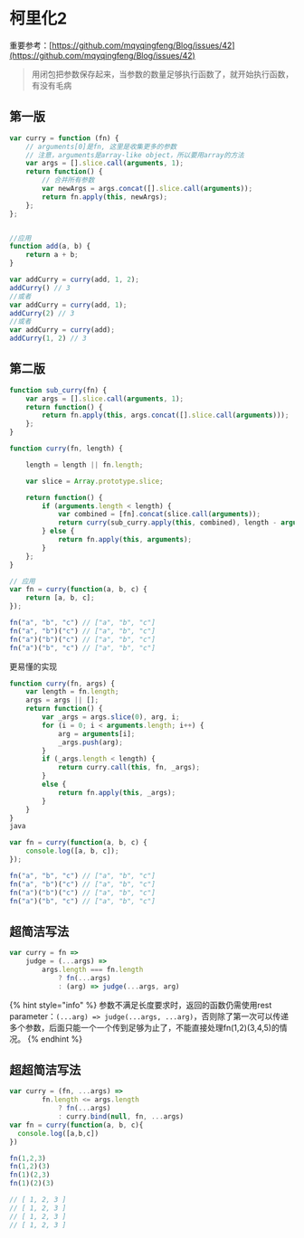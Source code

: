 # 柯里化2

重要参考：[https://github.com/mqyqingfeng/Blog/issues/42](https://github.com/mqyqingfeng/Blog/issues/42)

> 用闭包把参数保存起来，当参数的数量足够执行函数了，就开始执行函数，有没有毛病

## 第一版

```javascript
var curry = function (fn) {
    // arguments[0]是fn, 这里是收集更多的参数
    // 注意，arguments是array-like object，所以要用array的方法
    var args = [].slice.call(arguments, 1);
    return function() {
        // 合并所有参数
        var newArgs = args.concat([].slice.call(arguments));
        return fn.apply(this, newArgs);
    };
};


//应用
function add(a, b) {
    return a + b;
}

var addCurry = curry(add, 1, 2);
addCurry() // 3
//或者
var addCurry = curry(add, 1);
addCurry(2) // 3
//或者
var addCurry = curry(add);
addCurry(1, 2) // 3
```

## 第二版

```javascript
function sub_curry(fn) {
    var args = [].slice.call(arguments, 1);
    return function() {
        return fn.apply(this, args.concat([].slice.call(arguments)));
    };
}

function curry(fn, length) {

    length = length || fn.length;

    var slice = Array.prototype.slice;

    return function() {
        if (arguments.length < length) {
            var combined = [fn].concat(slice.call(arguments));
            return curry(sub_curry.apply(this, combined), length - arguments.length);
        } else {
            return fn.apply(this, arguments);
        }
    };
}

// 应用
var fn = curry(function(a, b, c) {
    return [a, b, c];
});

fn("a", "b", "c") // ["a", "b", "c"]
fn("a", "b")("c") // ["a", "b", "c"]
fn("a")("b")("c") // ["a", "b", "c"]
fn("a")("b", "c") // ["a", "b", "c"]
```

更易懂的实现

```javascript
function curry(fn, args) {
    var length = fn.length;
    args = args || [];
    return function() {
        var _args = args.slice(0), arg, i;
        for (i = 0; i < arguments.length; i++) {
            arg = arguments[i];
            _args.push(arg);
        }
        if (_args.length < length) {
            return curry.call(this, fn, _args);
        }
        else {
            return fn.apply(this, _args);
        }
    }
}
java

var fn = curry(function(a, b, c) {
    console.log([a, b, c]);
});

fn("a", "b", "c") // ["a", "b", "c"]
fn("a", "b")("c") // ["a", "b", "c"]
fn("a")("b")("c") // ["a", "b", "c"]
fn("a")("b", "c") // ["a", "b", "c"]
```

## 超简洁写法

```javascript
var curry = fn =>
    judge = (...args) =>
        args.length === fn.length
            ? fn(...args)
            : (arg) => judge(...args, arg)
```

{% hint style="info" %}
参数不满足长度要求时，返回的函数仍需使用rest parameter：`(...arg) => judge(...args, ...arg)`，否则除了第一次可以传递多个参数，后面只能一个一个传到足够为止了，不能直接处理fn\(1,2\)\(3,4,5\)的情况。
{% endhint %}

## 超超简洁写法

```javascript
var curry = (fn, ...args) =>
        fn.length <= args.length
            ? fn(...args)
            : curry.bind(null, fn, ...args)
var fn = curry(function(a, b, c){
  console.log([a,b,c])
})

fn(1,2,3)
fn(1,2)(3)
fn(1)(2,3)
fn(1)(2)(3)

// [ 1, 2, 3 ]
// [ 1, 2, 3 ]
// [ 1, 2, 3 ]
// [ 1, 2, 3 ]
```



